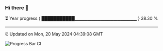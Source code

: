 ### Hi there 👋

⏳ Year progress { ███████████▁▁▁▁▁▁▁▁▁▁▁▁▁▁▁▁▁▁▁ } 38.30 %

---

⏰ Updated on Mon, 20 May 2024 04:39:08 GMT

![Progress Bar CI](https://github.com/IshwaranRudhara/GIT-ACTION/workflows/Progress%20Bar%20CI/badge.svg)
